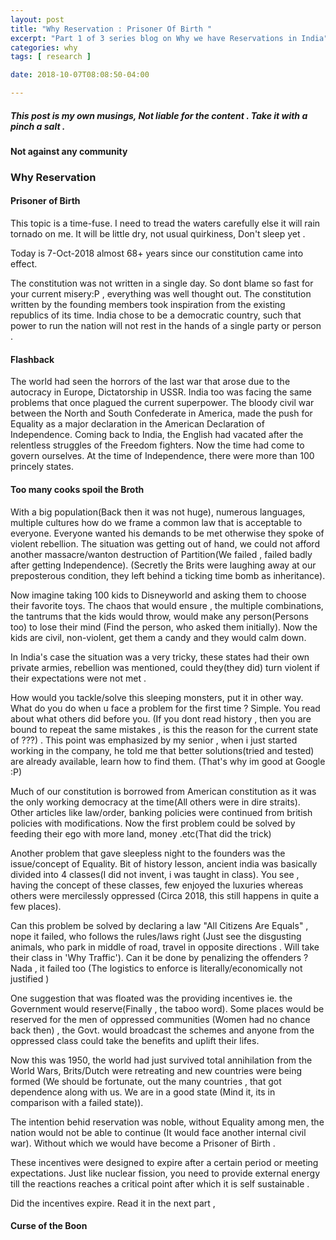 ```yaml
---
layout: post
title: "Why Reservation : Prisoner Of Birth "
excerpt: "Part 1 of 3 series blog on Why we have Reservations in India"
categories: why
tags: [ research ]

date: 2018-10-07T08:08:50-04:00

---
```


##### This post is my own musings, Not liable for the content . Take it with a pinch a salt .
#### Not against any community

### Why Reservation

#### Prisoner of Birth

This topic is a time-fuse. I need to tread the waters carefully else it will rain tornado on me. It will be little dry, not usual quirkiness, Don't sleep yet .

Today is 7-Oct-2018 almost 68+ years since our constitution came into effect.

The constitution was not written in a single day. So dont blame so fast for your current misery:P , everything was well thought out. The constitution written by the founding members took inspiration from the existing republics of its time. India chose to be a democratic country, such that power to run the nation will not rest in the hands of a single party or person .

#### Flashback
The world had seen the horrors of the last war that arose due to the autocracy in Europe, Dictatorship in USSR. India too was facing the same problems that once plagued the current superpower. The bloody civil war between the North and South Confederate in America, made the push for Equality as a major declaration in the American Declaration of Independence. Coming back to India, the English had vacated after the relentless struggles of the Freedom fighters. Now the time had come to govern ourselves. At the time of Independence, there were more than 100 princely states.

#### Too many cooks spoil the Broth

With a big population(Back then it was not huge), numerous languages, multiple cultures how do we frame a common law that is acceptable to everyone. Everyone wanted his demands to be met otherwise they spoke of violent rebellion. The situation was getting out of hand, we could not afford another massacre/wanton destruction of Partition(We failed , failed badly after getting Independence). (Secretly the Brits were laughing away at our preposterous condition, they left behind a ticking time bomb as inheritance).

Now imagine taking 100 kids to Disneyworld and asking them to choose their favorite toys. The chaos that would ensure , the multiple combinations, the tantrums that the kids would throw, would make any person(Persons too) to lose their mind (Find the person, who asked them initially). Now the kids are civil, non-violent, get them a candy and they would calm down.

In India's case the situation was a very tricky, these states had their own private armies, rebellion was mentioned, could they(they did) turn violent if their expectations were not met .

How would you tackle/solve this sleeping monsters, put it in other way. What do you do when u face a problem for the first time ? Simple. You read about what others did before you. (If you dont read history , then you are bound to repeat the same mistakes , is this the reason for the current state of ???) . This point was emphasized by my senior , when i just started working in the company, he told me that better solutions(tried and tested) are already available, learn how to find them. (That's why im good at Google :P)

Much of our constitution is borrowed from American constitution as it was the only working democracy at the time(All others were in dire straits). Other articles like law/order, banking policies were continued from british policies with modifications. Now the first problem could be solved by feeding their ego with more land, money .etc(That did the trick)

Another problem that gave sleepless night to the founders was the issue/concept of Equality. Bit of history lesson, ancient india was basically divided into 4 classes(I did not invent, i was taught in class). You see , having the concept of these classes, few enjoyed the luxuries whereas others were mercilessly oppressed (Circa 2018, this still happens in quite a few places).

Can this problem be solved by declaring a law "All Citizens Are Equals" , nope it failed, who follows the rules/laws right (Just see the disgusting animals, who park in middle of road, travel in opposite directions . Will take their class in 'Why Traffic'). Can it be done by penalizing the offenders ? Nada , it failed too (The logistics to enforce is literally/economically not justified )

One suggestion that was floated was the providing incentives ie. the Government would reserve(Finally , the taboo word). Some places would be reserved for the men of oppressed communities (Women had no chance back then) , the Govt. would broadcast the schemes and anyone from the oppressed class could take the benefits and uplift their lifes.

Now this was 1950, the world had just survived total annihilation from the World Wars, Brits/Dutch were retreating and new countries were being formed (We should be fortunate, out the many countries , that got dependence along with us. We are in a good state (Mind it, its in comparison with a failed state)).

The intention behid reservation was noble, without Equality among men, the nation would not be able to continue  (It would face another internal civil war). Without which we would have become a Prisoner of Birth .

These incentives were designed to expire after a certain period or meeting expectations. Just like nuclear fission, you need to provide external energy till the reactions reaches a critical point after which it is self sustainable .

Did the incentives expire. Read it in the next part ,

#### Curse of the Boon
